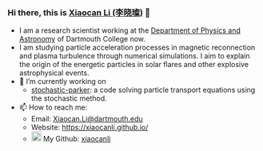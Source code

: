 ### Hi there, this is [Xiaocan Li (李晓璨)](https://xiaocanli.github.io/) 👋
- I am a research scientist working at the [Department of Physics and Astronomy](https://physics.dartmouth.edu/) of Dartmouth College now.
- I am studying particle acceleration processes in magnetic reconnection and plasma turbulence through numerical simulations. I aim to explain the origin of the energetic particles in solar flares and other explosive astrophysical events.
- 🌱 I’m currently working on
    * [stochastic-parker](https://github.com/xiaocanli/stochastic-parker): a code solving particle transport equations using the stochastic method.
- 📫 How to reach me:
    * Email: Xiaocan.Li@dartmouth.edu
    * Website: https://xiaocanli.github.io/
    * <img src="https://cdn.jsdelivr.net/npm/simple-icons@3.0.1/icons/github.svg" width=20px> My Github: [xiaocanli](https://github.com/xiaocanli)


<!--
**xiaocanli/xiaocanli** is a ✨ _special_ ✨ repository because its `README.md` (this file) appears on your GitHub profile.

Here are some ideas to get you started:

- 🔭 I’m currently working on ...
- 🌱 I’m currently learning ...
- 👯 I’m looking to collaborate on ...
- 🤔 I’m looking for help with ...
- 💬 Ask me about ...
- 📫 How to reach me: ...
- 😄 Pronouns: ...
- ⚡ Fun fact: ...
-->

